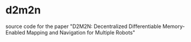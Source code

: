 # d2m2n
source code for the paper "D2M2N: Decentralized Differentiable Memory-Enabled Mapping and Navigation for Multiple Robots"

